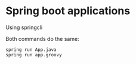 # Spring boot applications

Using springcli

Both commands do the same:
```
spring run App.java
spring run app.groovy
```


